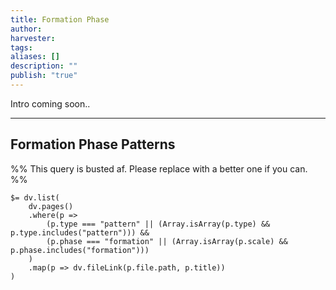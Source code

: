 ```yaml
---
title: Formation Phase
author: 
harvester: 
tags: 
aliases: []
description: ""
publish: "true"
---
```


Intro coming soon..

---

## Formation Phase Patterns

%% This query is busted af. Please replace with a better one if you can.  %%
```
$= dv.list(
    dv.pages()
    .where(p => 
        (p.type === "pattern" || (Array.isArray(p.type) && p.type.includes("pattern"))) &&
        (p.phase === "formation" || (Array.isArray(p.scale) && p.phase.includes("formation")))
    )
    .map(p => dv.fileLink(p.file.path, p.title))
)

```